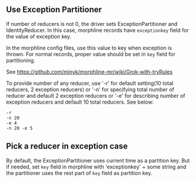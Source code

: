 ## Use Exception Partitioner

If number of reducers is not 0, the driver sets ExceptionPartitioner and IdentityReducer. In this case, morphline records have `exceptionkey` field for the value of exception key.

In the morphline config files, use this value to key when exception is thrown. For normal records, proper value should be set in `key` field for partitioning.

See https://github.com/minyk/morphline-mr/wiki/Grok-with-tryRules

To provide number of any reducer, use '-r' for default setting(10 total reducers, 2 exception reducers) or '-n' for specifying total number of reducer and default 2 exception reducers or '-e' for describing number of exception reducers and default 10 total reducers. See below:

```
-r 
-n 20
-e 4
-n 20 -e 5
```

## Pick a reducer in exception case

By default, the ExceptionPartitioner uses current time as a partition key. But if needed, set `key` field in morphline with 'exceptionkey' + some string and the partitioner uses the rest part of `key` field as partition key.